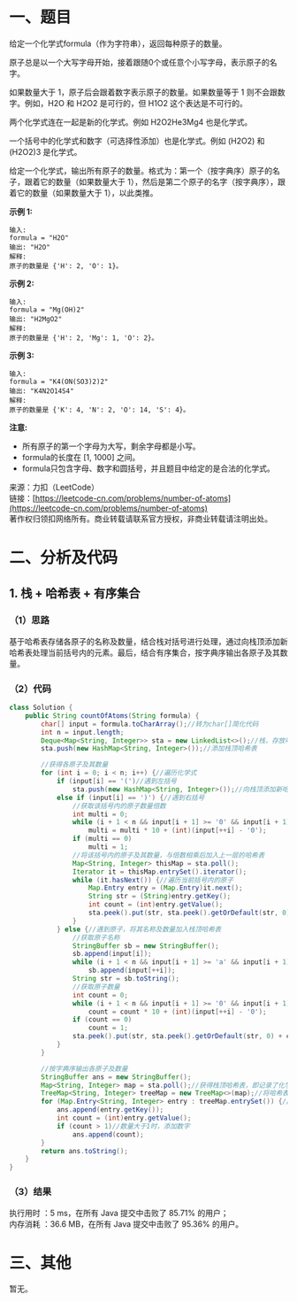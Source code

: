 # 一、题目
给定一个化学式formula（作为字符串），返回每种原子的数量。     
     
原子总是以一个大写字母开始，接着跟随0个或任意个小写字母，表示原子的名字。     
     
如果数量大于 1，原子后会跟着数字表示原子的数量。如果数量等于 1 则不会跟数字。例如，H2O 和 H2O2 是可行的，但 H1O2 这个表达是不可行的。     
     
两个化学式连在一起是新的化学式。例如 H2O2He3Mg4 也是化学式。     
     
一个括号中的化学式和数字（可选择性添加）也是化学式。例如 (H2O2) 和 (H2O2)3 是化学式。     
     
给定一个化学式，输出所有原子的数量。格式为：第一个（按字典序）原子的名子，跟着它的数量（如果数量大于 1），然后是第二个原子的名字（按字典序），跟着它的数量（如果数量大于 1），以此类推。     
     
**示例 1:**    
```
输入: 
formula = "H2O"
输出: "H2O"
解释: 
原子的数量是 {'H': 2, 'O': 1}。
```
**示例 2:**    
```
输入: 
formula = "Mg(OH)2"
输出: "H2MgO2"
解释: 
原子的数量是 {'H': 2, 'Mg': 1, 'O': 2}。
```
**示例 3:**   
```
输入: 
formula = "K4(ON(SO3)2)2"
输出: "K4N2O14S4"
解释: 
原子的数量是 {'K': 4, 'N': 2, 'O': 14, 'S': 4}。
```
**注意:**    
- 所有原子的第一个字母为大写，剩余字母都是小写。
- formula的长度在 [1, 1000] 之间。
- formula只包含字母、数字和圆括号，并且题目中给定的是合法的化学式。
     
     
来源：力扣（LeetCode）    
链接：[https://leetcode-cn.com/problems/number-of-atoms](https://leetcode-cn.com/problems/number-of-atoms)       
著作权归领扣网络所有。商业转载请联系官方授权，非商业转载请注明出处。     
# 二、分析及代码    
## 1. 栈 + 哈希表 + 有序集合
### （1）思路
基于哈希表存储各原子的名称及数量，结合栈对括号进行处理，通过向栈顶添加新哈希表处理当前括号内的元素。最后，结合有序集合，按字典序输出各原子及其数量。       
### （2）代码
```java
class Solution {
    public String countOfAtoms(String formula) {
        char[] input = formula.toCharArray();//转为char[]简化代码
        int n = input.length;
        Deque<Map<String, Integer>> sta = new LinkedList<>();//栈，存放哈希表
        sta.push(new HashMap<String, Integer>());//添加栈顶哈希表

        //获得各原子及其数量
        for (int i = 0; i < n; i++) {//遍历化学式
            if (input[i] == '(')//遇到左括号
                sta.push(new HashMap<String, Integer>());//向栈顶添加新哈希表，记录该括号内的原子及数量
            else if (input[i] == ')') {//遇到右括号
                //获取该括号内的原子数量倍数
                int multi = 0;
                while (i + 1 < n && input[i + 1] >= '0' && input[i + 1] <= '9')
                    multi = multi * 10 + (int)(input[++i] - '0');
                if (multi == 0)
                    multi = 1;
                //将该括号内的原子及其数量，与倍数相乘后加入上一层的哈希表
                Map<String, Integer> thisMap = sta.poll();
                Iterator it = thisMap.entrySet().iterator();
                while (it.hasNext()) {//遍历当前括号内的原子
                    Map.Entry entry = (Map.Entry)it.next();
                    String str = (String)entry.getKey();
                    int count = (int)entry.getValue();
                    sta.peek().put(str, sta.peek().getOrDefault(str, 0) + count * multi);//加入上一层的哈希表
                }
            } else {//遇到原子，将其名称及数量加入栈顶哈希表
                //获取原子名称
                StringBuffer sb = new StringBuffer();
                sb.append(input[i]);
                while (i + 1 < n && input[i + 1] >= 'a' && input[i + 1] <= 'z')
                    sb.append(input[++i]);
                String str = sb.toString();
                //获取原子数量
                int count = 0;
                while (i + 1 < n && input[i + 1] >= '0' && input[i + 1] <= '9')
                    count = count * 10 + (int)(input[++i] - '0');
                if (count == 0)
                    count = 1;
                sta.peek().put(str, sta.peek().getOrDefault(str, 0) + count);
            }
        }

        //按字典序输出各原子及数量
        StringBuffer ans = new StringBuffer();
        Map<String, Integer> map = sta.poll();//获得栈顶哈希表，即记录了化学式中所有原子名称及数量的总哈希表
        TreeMap<String, Integer> treeMap = new TreeMap<>(map);//将哈希表中的原子按名称字典序排列
        for (Map.Entry<String, Integer> entry : treeMap.entrySet()) {//依次输出原子信息
            ans.append(entry.getKey());
            int count = (int)entry.getValue();
            if (count > 1)//数量大于1时，添加数字
                ans.append(count);
        }
        return ans.toString();
    }
}
```
### （3）结果
执行用时 ：5 ms，在所有 Java 提交中击败了 85.71% 的用户；    
内存消耗 ：36.6 MB，在所有 Java 提交中击败了 95.36% 的用户。      
# 三、其他
暂无。  
